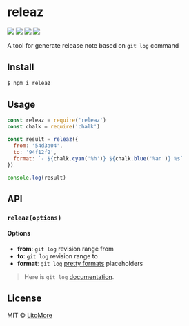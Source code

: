 # releaz

[![](https://img.shields.io/travis/LitoMore/releaz/master.svg)](https://travis-ci.org/LitoMore/releaz)
[![](https://img.shields.io/npm/v/releaz.svg)](https://www.npmjs.com/package/releaz)
[![](https://img.shields.io/npm/l/releaz.svg)](https://github.com/LitoMore/releaz/blob/master/LICENSE)
[![](https://img.shields.io/badge/code_style-XO-5ed9c7.svg)](https://github.com/xojs/xo)

A tool for generate release note based on `git log` command

## Install

```bash
$ npm i releaz
```

## Usage

```javascript
const releaz = require('releaz')
const chalk = require('chalk')

const result = releaz({
  from: '54d3a04',
  to: '94f12f2',
  format: `- ${chalk.cyan('%h')} ${chalk.blue('%an')} %s`
})

console.log(result)
```

## API

### `releaz(options)`

#### Options

- **from**: `git log` revision range from
- **to**: `git log` revision range to
- **format**: `git log` [pretty formats](https://git-scm.com/docs/git-log#_pretty_formats) placeholders

> Here is `git log` [documentation](https://git-scm.com/docs/git-log).

## License

MIT © [LitoMore](https://github.com/LitoMore)

